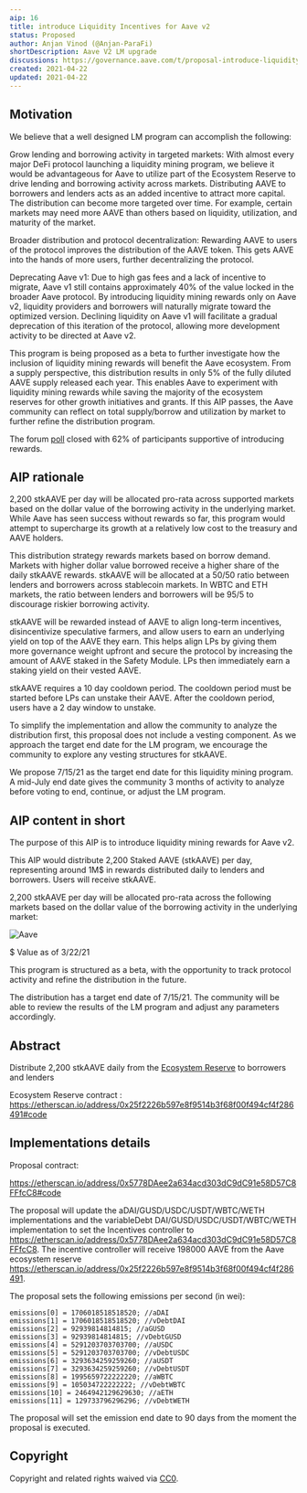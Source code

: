 ```yaml
---
aip: 16
title: introduce Liquidity Incentives for Aave v2
status: Proposed
author: Anjan Vinod (@Anjan-ParaFi)
shortDescription: Aave V2 LM upgrade
discussions: https://governance.aave.com/t/proposal-introduce-liquidity-incentives-for-aave-v2/2340/27
created: 2021-04-22
updated: 2021-04-22
---
```


## Motivation

We believe that a well designed LM program can accomplish the following:

Grow lending and borrowing activity in targeted markets: With almost every major DeFi protocol launching a liquidity mining program, we believe it would be advantageous for Aave to utilize part of the Ecosystem Reserve to drive lending and borrowing activity across markets. Distributing AAVE to borrowers and lenders acts as an added incentive to attract more capital. The distribution can become more targeted over time. For example, certain markets may need more AAVE than others based on liquidity, utilization, and maturity of the market.

Broader distribution and protocol decentralization: Rewarding AAVE to users of the protocol improves the distribution of the AAVE token. This gets AAVE into the hands of more users, further decentralizing the protocol.

Deprecating Aave v1: Due to high gas fees and a lack of incentive to migrate, Aave v1 still contains approximately 40% of the value locked in the broader Aave protocol. By introducing liquidity mining rewards only on Aave v2, liquidity providers and borrowers will naturally migrate toward the optimized version. Declining liquidity on Aave v1 will facilitate a gradual deprecation of this iteration of the protocol, allowing more development activity to be directed at Aave v2.

This program is being proposed as a beta to further investigate how the inclusion of liquidity mining rewards will benefit the Aave ecosystem. From a supply perspective, this distribution results in only 5% of the fully diluted AAVE supply released each year. This enables Aave to experiment with liquidity mining rewards while saving the majority of the ecosystem reserves for other growth initiatives and grants. If this AIP passes, the Aave community can reflect on total supply/borrow and utilization by market to further refine the distribution program.

The forum [poll](https://governance.aave.com/t/proposal-introduce-liquidity-incentives-for-aave-v2/2340/27) closed with 62% of participants supportive of introducing rewards.

## AIP rationale

2,200 stkAAVE per day will be allocated pro-rata across supported markets based on the dollar value of the borrowing activity in the underlying market. While Aave has seen success without rewards so far, this program would attempt to supercharge its growth at a relatively low cost to the treasury and AAVE holders.

This distribution strategy rewards markets based on borrow demand. Markets with higher dollar value borrowed receive a higher share of the daily stkAAVE rewards. stkAAVE will be allocated at a 50/50 ratio between lenders and borrowers across stablecoin markets. In WBTC and ETH markets, the ratio between lenders and borrowers will be 95/5 to discourage riskier borrowing activity.

stkAAVE will be rewarded instead of AAVE to align long-term incentives, disincentivize speculative farmers, and allow users to earn an underlying yield on top of the AAVE they earn. This helps align LPs by giving them more governance weight upfront and secure the protocol by increasing the amount of AAVE staked in the Safety Module. LPs then immediately earn a staking yield on their vested AAVE.

stkAAVE requires a 10 day cooldown period. The cooldown period must be started before LPs can unstake their AAVE. After the cooldown period, users have a 2 day window to unstake.

To simplify the implementation and allow the community to analyze the distribution first, this proposal does not include a vesting component. As we approach the target end date for the LM program, we encourage the community to explore any vesting structures for stkAAVE.

We propose 7/15/21 as the target end date for this liquidity mining program. A mid-July end date gives the community 3 months of activity to analyze before voting to end, continue, or adjust the LM program.


## AIP content in short

The purpose of this AIP is to introduce liquidity mining rewards for Aave v2.

This AIP would distribute 2,200 Staked AAVE (stkAAVE) per day, representing around 1M$ in rewards distributed daily to lenders and borrowers. Users will receive stkAAVE.

2,200 stkAAVE per day will be allocated pro-rata across the following markets based on the dollar value of the borrowing activity in the underlying market:

![Aave](../assets/AIP-16/aip16-image.png)


$ Value as of 3/22/21

This program is structured as a beta, with the opportunity to track protocol activity and refine the distribution in the future.

The distribution has a target end date of 7/15/21. The community will be able to review the results of the LM program and adjust any parameters accordingly.

## Abstract

Distribute 2,200 stkAAVE daily from the [Ecosystem Reserve](https://docs.aave.com/aavenomics/incentives-policy-and-aave-reserve) to borrowers and lenders

Ecosystem Reserve contract : https://etherscan.io/address/0x25f2226b597e8f9514b3f68f00f494cf4f286491#code

## Implementations details

Proposal contract:

https://etherscan.io/address/0x5778DAee2a634acd303dC9dC91e58D57C8FFfcC8#code

The proposal will update the aDAI/GUSD/USDC/USDT/WBTC/WETH implementations and the variableDebt DAI/GUSD/USDC/USDT/WBTC/WETH implementation to set the Incentives controller to https://etherscan.io/address/0x5778DAee2a634acd303dC9dC91e58D57C8FFfcC8. The incentive controller will receive 198000 AAVE from the Aave ecosystem reserve https://etherscan.io/address/0x25f2226b597e8f9514b3f68f00f494cf4f286491. 

The proposal sets the following emissions per second (in wei):

    emissions[0] = 1706018518518520; //aDAI
    emissions[1] = 1706018518518520; //vDebtDAI
    emissions[2] = 92939814814815; //aGUSD
    emissions[3] = 92939814814815; //vDebtGUSD
    emissions[4] = 5291203703703700; //aUSDC
    emissions[5] = 5291203703703700; //vDebtUSDC
    emissions[6] = 3293634259259260; //aUSDT
    emissions[7] = 3293634259259260; //vDebtUSDT
    emissions[8] = 1995659722222220; //aWBTC
    emissions[9] = 105034722222222; //vDebtWBTC
    emissions[10] = 2464942129629630; //aETH
    emissions[11] = 129733796296296; //vDebtWETH

The proposal will set the emission end date to 90 days from the moment the proposal is executed.

## Copyright

Copyright and related rights waived via [CC0](https://creativecommons.org/publicdomain/zero/1.0/).
